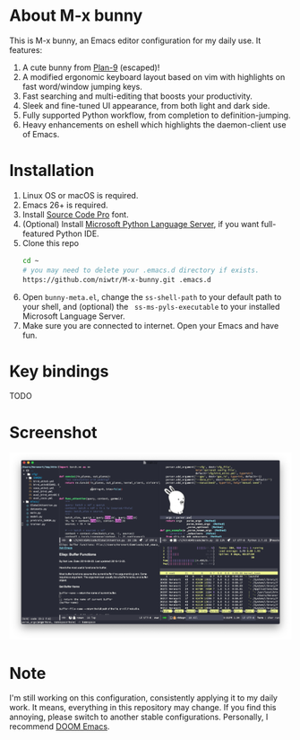 # About M-x bunny
This is M-x bunny, an Emacs editor configuration for my daily use. It features:
1. A cute bunny from [Plan-9](https://9p.io/plan9/) (escaped)!
1. A modified ergonomic keyboard layout based on vim with highlights on fast word/window jumping keys.
2. Fast searching and multi-editing that boosts your productivity.
2. Sleek and fine-tuned UI appearance, from both light and dark side.
3. Fully supported Python workflow, from completion to definition-jumping.
4. Heavy enhancements on eshell which highlights the daemon-client use of Emacs.
# Installation
1. Linux OS or macOS is required.
1. Emacs 26+ is required.
2. Install [Source Code Pro](https://github.com/adobe-fonts/source-code-pro) font.
3. (Optional) Install [Microsoft Python Language Server](https://github.com/emacs-lsp/lsp-python-ms), if you want full-featured Python IDE.
4. Clone this repo
	```bash
	cd ~
	# you may need to delete your .emacs.d directory if exists.
	‌https://github.com/niwtr/M-x-bunny.git .emacs.d
	```
5. Open `bunny-meta.el`, change the `ss-shell-path` to your default path to your shell, and (optional) the ` ss-ms-pyls-executable` to your installed Microsoft Language Server.
6. Make sure you are connected to internet. Open your Emacs and have fun.
# Key bindings
TODO
# Screenshot
![M-x bunny on the dark side.](/screenshot.png)
# Note
I'm still working on this configuration, consistently applying it to my daily work. It means, everything in this repository may change. If you find this annoying, please switch to another stable configurations. Personally, I recommend [DOOM Emacs](https://github.com/hlissner/doom-emacs).
